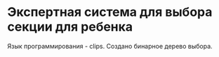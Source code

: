 # Экспертная система для выбора секции для ребенка

Язык программирования - clips.
Создано бинарное дерево выбора.
